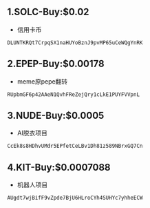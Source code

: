 ## 1.SOLC-Buy:$0.02

- 信用卡币

```shell
DLUNTKRQt7CrpqSX1naHUYoBznJ9pvMP65uCeWQgYnRK
```

## 2.EPEP-Buy:$0.00178

- meme原pepe翻转

```shell
RUpbmGF6p42AAeN1QvhFReZejQry1cLkE1PUYFVVpnL
```
## 3.NUDE-Buy:$0.0005

- AI脱衣项目

```shell
CcEk8s8HDhvUMdr5EPfetCeLBv1Dh81z589NBrxGQ7Cn
```
## 4.KIT-Buy:$0.0007088

- 机器人项目

```shell
AUgdt7wjBifF9vZpde7BjU6HLroCYh4SUHYc7yhheECW
```